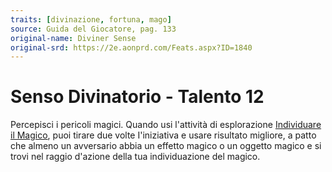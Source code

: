 ```yaml
---
traits: [divinazione, fortuna, mago]
source: Guida del Giocatore, pag. 133
original-name: Diviner Sense
original-srd: https://2e.aonprd.com/Feats.aspx?ID=1840
---
```


# Senso Divinatorio - Talento 12

Percepisci i pericoli magici. Quando usi l'attività di esplorazione
[Individuare il Magico](/azioni/individuare-il-magico), puoi tirare due volte
I'iniziativa e usare risultato migliore, a patto che almeno un avversario abbia
un effetto magico o un oggetto magico e si trovi nel raggio d'azione della tua
individuazione del magico.
